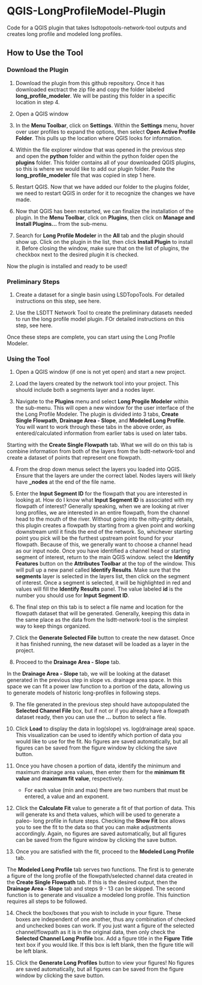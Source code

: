 # QGIS-LongProfileModel-Plugin
Code for a QGIS plugin that takes lsdtopotools-network-tool outputs and creates long profile and modeled long profiles.

## How to Use the Tool
### Download the Plugin
1. Download the plugin from this github repository. Once it has downloaded exctract the zip file and copy the folder labeled **long_profile_modeler**. We will be pasting this folder in a specific location in step 4. 

2. Open a QGIS window

3. In the **Menu Toolbar**, click on **Settings**. Within the **Settings** menu, hover over user profiles to expand the options, then select **Open Active Profile Folder**. This pulls up the location where QGIS looks for information.

4. Within the file explorer window that was opened in the previous step and open the **python** folder and within the python folder open the **plugins** folder. This folder contains all of your downloaded QGIS plugins, so this is where we would like to add our plugin folder. Paste the **long_profile_modeler** file that was copied in step 1 here.

5. Restart QGIS. Now that we have added our folder to the plugins folder, we need to restart QGIS in order for it to recognize the changes we have made. 

6. Now that QGIS has been restarted, we can finalize the installation of the plugin. In the **Menu Toolbar**, click on **Plugins**, then click on **Manage and Install Plugins...** from the sub-menu.
7. Search for **Long Profile Modeler** in the **All** tab and the plugin should show up. Click on the plugin in the list, then click **Install Plugin** to install it. Before closing the window, make sure that on the list of plugins, the checkbox next to the desired plugin it is checked. 

Now the plugin is installed and ready to be used!

### Preliminary Steps
1. Create a dataset for a single basin using LSDTopoTools. For detailed instructions on this step, see here.

2. Use the LSDTT Network Tool to create the preliminary datasets needed to run the long profile model plugin. FOr detailed instructions on this step, see here.

Once these steps are complete, you can start using the Long Profile Modeler. 

### Using the Tool
1. Open a QGIS window (if one is not yet open) and start a new project.

2. Load the layers created by the network tool into your project. This should include both a segments layer and a nodes layer. 

3. Navigate to the **Plugins** menu and select **Long Progile Modeler** within the sub-menu. This will open a new window for the user interface of the the Long Profile Modeler. The plugin is divided into 3 tabs, **Create Single Flowpath**, **Drainage Area - Slope**, and **Modeled Long Profile**. You will want to work through these tabs in the above order, as entered/calculated information from earlier tabs is used on later tabs. 

Starting with the **Create Single Flowpath** tab. What we will do on this tab is combine information from both of the layers from the lsdtt-network-tool and create a dataset of points that represent one flowpath.

4. From the drop down menus select the layers you loaded into QGIS. Ensure that the layers are under the correct label. Nodes layers will likely have  **_nodes** at the end of the file name. 

5. Enter the **Input Segment ID** for the flowpath that you are interested in looking at. How do I know what **Input Segment ID** is associated with my flowpath of interest? Generally speaking, when we are looking at river long profiles, we are interested in an entire flowpath, from the channel head to the mouth of the river. Without going into the nitty-gritty details, this plugin creates a flowpath by starting from a given point and working downstream until it finds the end of the network. So, whichever starting point you pick will be the furthest upstream point found for your flowpath. Because of this, we generally want to choose a channel head as our input node. Once you have identified a channel head or starting segment of interest, return to the main QGIS window. select the **Identify Features** button on the **Attributes Toolbar** at the top of the window. This will pull up a new panel called **Identify Results**. Make sure that the **segments** layer is selected in the layers list, then click on the segment of interest. Once a segment is selected, it will be highlighted in red and values will fill the **Identify Results** panel. The value labeled **id** is the number you should use for **Input Segment ID**.

6. The final step on this tab is to select a file name and location for the flowpath dataset that will be generated. Generally, keeping this data in the same place as the data from the lsdtt-network-tool is the simplest way to keep things organized.

7. Click the **Generate Selected File** button to create the new dataset. Once it has finished running, the new dataset will be loaded as a layer in the project. 

8. Proceed to the **Drainage Area - Slope** tab.

In the **Drainage Area - Slope** tab, we will be looking at the dataset generated in the previous step in slope vs. drainage area space. In this space we can fit a power law function to a portion of the data, allowing us to  generate models of historic long-profiles in following steps. 

9. The file generated in the previous step should have autopopulated the **Selected Channel File** box, but if not or if you already have a flowpath dataset ready, then you can use the **...** button to select a file.

10. Click **Load** to display the data in log(slope) vs. log(drainage area) space. This visualization can be used to identify which portion of data you would like to use for the fit. No figures are saved automatically, but all figures can be saved from the figure window by clicking the save button. 

11. Once you have chosen a portion of data, identify the minimum and maximum drainage area values, then enter them for the **minimum fit value** and **maximum fit value**, respectively.
     - For each value (min and max) there are two numbers that must be entered, a value and an exponent. 

12. Click the **Calculate Fit** value to generate a fit of that portion of data. This will generate ks and theta values, which will be used to generate a paleo- long profile in future steps. Checking the **Show Fit** box allows you to see the fit to the data so that you can make adjustments accordingly. Again, no figures are saved automatically, but all figures can be saved from the figure window by clicking the save button. 

13. Once you are satisfied with the fit, proceed to the **Modeled Long Profile** tab. 

The **Modeled Long Profile** tab serves two functions. The first is to generate a figure of the long profile of the flowpath/selected channel data created in the **Create Single Flowpath** tab. If this is the desired output, then the **Drainage Area - Slope** tab and steps 9 - 13 can be skipped. The second function is to generate and visualize a modeled long profile. This fuinction requires all steps to be followed. 

14. Check the box/boxes that you wish to include in your figure. These boxes are independent of one another, thus any combination of checked and unchecked boxes can work. If you just want a figure of the selected channel/flowpath as it is in the original data, then only check the **Selected Channel Long Profile** box. Add a figure title in the **Figure Title** text box if you would like. If this box is left blank, then the figure title will be left blank. 

15. Click the **Generate Long Profiles** button to view your figures! No figures are saved automatically, but all figures can be saved from the figure window by clicking the save button. 
